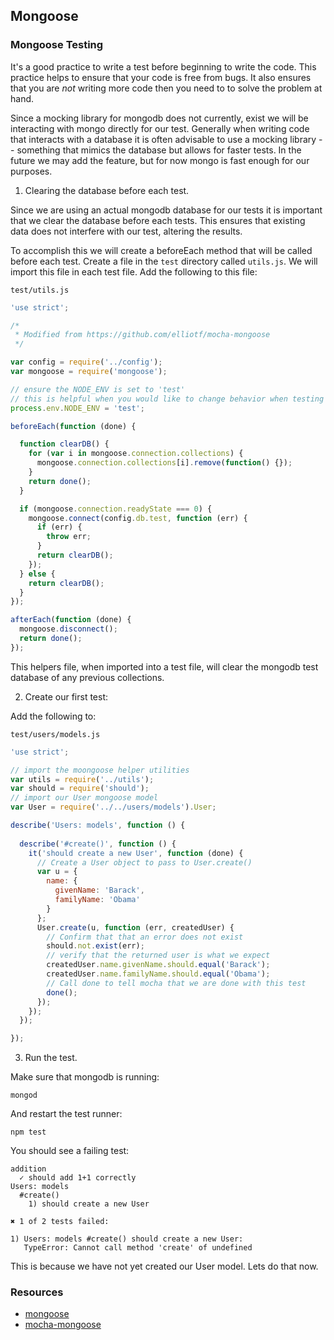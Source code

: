 ## Mongoose

### Mongoose Testing

It's a good practice to write a test before beginning to write the code.
This practice helps to ensure that your code is free from bugs. It also
ensures that you are *not* writing more code then you need to to solve the
problem at hand.

Since a mocking library for mongodb does not currently, exist we will be
interacting with mongo directly for our test. Generally when writing code 
that interacts with a database it is often advisable to use a mocking 
library -- something that mimics the database but allows for faster tests.
In the future we may add the feature, but for now mongo is fast enough for
our purposes.

1. Clearing the database before each test.

  Since we are using an actual mongodb database for our tests it is
  important that we clear the database before each tests. This ensures
  that existing data does not interfere with our test, altering the
  results.

  To accomplish this we will create a beforeEach method that will be
  called before each test. Create a file in the `test` directory called
  `utils.js`. We will import this file in each test file. Add the
  following to this file:
  
  `test/utils.js`

  ```javascript
  'use strict';

  /*
   * Modified from https://github.com/elliotf/mocha-mongoose
   */

  var config = require('../config');
  var mongoose = require('mongoose');

  // ensure the NODE_ENV is set to 'test'
  // this is helpful when you would like to change behavior when testing
  process.env.NODE_ENV = 'test';
  
  beforeEach(function (done) {

    function clearDB() {
      for (var i in mongoose.connection.collections) {
        mongoose.connection.collections[i].remove(function() {});
      }
      return done();
    }

    if (mongoose.connection.readyState === 0) {
      mongoose.connect(config.db.test, function (err) {
        if (err) {
          throw err;
        }
        return clearDB();
      });
    } else {
      return clearDB();
    }
  });
  
  afterEach(function (done) {
    mongoose.disconnect();
    return done();
  });
  ```

  This helpers file, when imported into a test file, will clear the
  mongodb test database of any previous collections.

2. Create our first test:

  Add the following to:

  `test/users/models.js`

  ```javascript
  'use strict';

  // import the moongoose helper utilities
  var utils = require('../utils');
  var should = require('should');
  // import our User mongoose model
  var User = require('../../users/models').User;

  describe('Users: models', function () {
    
    describe('#create()', function () {
      it('should create a new User', function (done) {
        // Create a User object to pass to User.create()
        var u = {
          name: {
            givenName: 'Barack',
            familyName: 'Obama'
          }
        };
        User.create(u, function (err, createdUser) {
          // Confirm that that an error does not exist
          should.not.exist(err);
          // verify that the returned user is what we expect
          createdUser.name.givenName.should.equal('Barack');
          createdUser.name.familyName.should.equal('Obama');
          // Call done to tell mocha that we are done with this test
          done();
        });
      });
    });

  });

  ```

3. Run the test.

  Make sure that mongodb is running:

  ```
  mongod
  ```

  And restart the test runner:
  ```
  npm test
  ```

  You should see a failing test:

  ```
  addition
    ✓ should add 1+1 correctly 
  Users: models
    #create()
      1) should create a new User

  ✖ 1 of 2 tests failed:

  1) Users: models #create() should create a new User:
     TypeError: Cannot call method 'create' of undefined
  ```

  This is because we have not yet created our User model. Lets do that
  now.


### Resources

- [mongoose](http://mongoosejs.com/)
- [mocha-mongoose](https://github.com/elliotf/mocha-mongoose)
